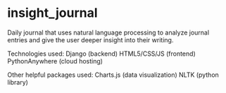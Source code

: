 # insight_journal
Daily journal that uses natural language processing to analyze journal entries and give the user deeper insight into their writing.

Technologies used:
Django          (backend)
HTML5/CSS/JS    (frontend)
PythonAnywhere  (cloud hosting)

Other helpful packages used:
Charts.js       (data visualization)
NLTK            (python library)
